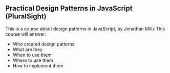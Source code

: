 ## Practical Design Patterns in JavaScript (PluralSight)

This is a course about design patterns in JavaScript, by Jonathan Mills
This course will answer:

 - Who created design patterns
 - What are they
 - When to use them
 - Where to use them
 - How to implement them